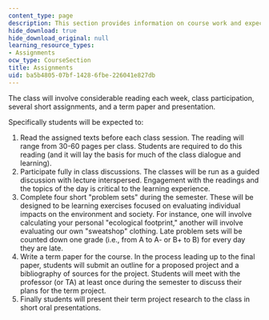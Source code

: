 ```yaml
---
content_type: page
description: This section provides information on course work and expectations.
hide_download: true
hide_download_original: null
learning_resource_types:
- Assignments
ocw_type: CourseSection
title: Assignments
uid: ba5b4805-07bf-1428-6fbe-226041e827db
---
```


The class will involve considerable reading each week, class participation, several short assignments, and a term paper and presentation.

Specifically students will be expected to:

1.  Read the assigned texts before each class session. The reading will range from 30-60 pages per class. Students are required to do this reading (and it will lay the basis for much of the class dialogue and learning).
2.  Participate fully in class discussions. The classes will be run as a guided discussion with lecture interspersed. Engagement with the readings and the topics of the day is critical to the learning experience.
3.  Complete four short "problem sets" during the semester. These will be designed to be learning exercises focused on evaluating individual impacts on the environment and society. For instance, one will involve calculating your personal "ecological footprint," another will involve evaluating our own "sweatshop" clothing. Late problem sets will be counted down one grade (i.e., from A to A- or B+ to B) for every day they are late.
4.  Write a term paper for the course. In the process leading up to the final paper, students will submit an outline for a proposed project and a bibliography of sources for the project. Students will meet with the professor (or TA) at least once during the semester to discuss their plans for the term project.
5.  Finally students will present their term project research to the class in short oral presentations.